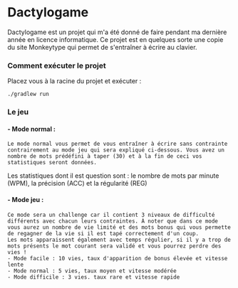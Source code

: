 # Dactylogame

Dactylogame est un projet qui m'a été donné de faire pendant ma dernière année en licence informatique.
Ce projet est en quelques sorte une copie du site Monkeytype qui permet de s'entraîner à écrire au clavier.

### Comment exécuter le projet

Placez vous à la racine du projet et exécuter :

`./gradlew run`

### Le jeu

#### - Mode normal :
    
    Le mode normal vous permet de vous entraîner à écrire sans contrainte contrairement au mode jeu qui sera expliqué ci-dessous. Vous avez un nombre de mots prédéfini à taper (30) et à la fin de ceci vos statistiques seront données.
    
Les statistiques dont il est question sont : le nombre de mots par minute (WPM), la précision (ACC) et la régularité (REG)

#### - Mode jeu :

    Ce mode sera un challenge car il contient 3 niveaux de difficulté différents avec chacun leurs contraintes. À noter que dans ce mode vous aurez un nombre de vie limité et des mots bonus qui vous permette de regagner de la vie si il est tapé correctement d'un coup.
    Les mots apparaissent également avec temps régulier, si il y a trop de mots présents le mot courant sera validé et vous pourrez perdre des vies !
    - Mode facile : 10 vies, taux d'apparition de bonus élevée et vitesse lente
    - Mode normal : 5 vies, taux moyen et vitesse modérée
    - Mode difficile : 3 vies. taux rare et vitesse rapide